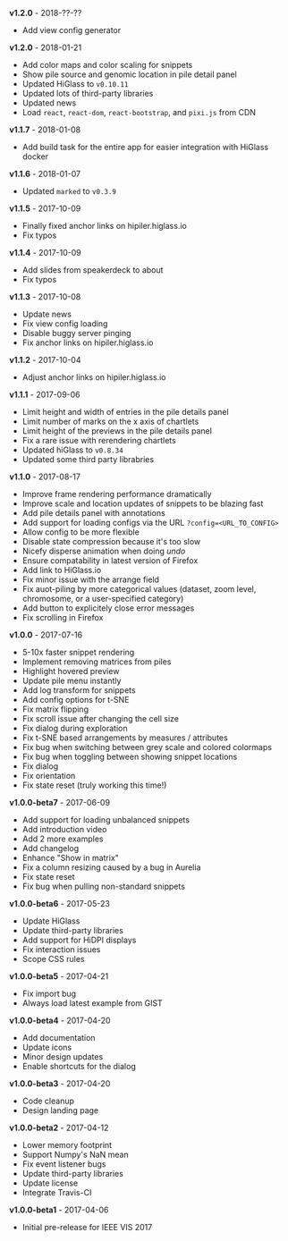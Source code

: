 **v1.2.0** - 2018-??-??

- Add view config generator

**v1.2.0** - 2018-01-21

- Add color maps and color scaling for snippets
- Show pile source and genomic location in pile detail panel
- Updated HiGlass to `v0.10.11`
- Updated lots of third-party libraries
- Updated news
- Load `react`, `react-dom`, `react-bootstrap`, and `pixi.js` from CDN

**v1.1.7** - 2018-01-08

- Add build task for the entire app for easier integration with HiGlass docker

**v1.1.6** - 2018-01-07

- Updated `marked` to `v0.3.9`

**v1.1.5** - 2017-10-09

- Finally fixed anchor links on hipiler.higlass.io
- Fix typos

**v1.1.4** - 2017-10-09

- Add slides from speakerdeck to about
- Fix typos

**v1.1.3** - 2017-10-08

- Update news
- Fix view config loading
- Disable buggy server pinging
- Fix anchor links on hipiler.higlass.io

**v1.1.2** - 2017-10-04

- Adjust anchor links on hipiler.higlass.io

**v1.1.1** - 2017-09-06

- Limit height and width of entries in the pile details panel
- Limit number of marks on the x axis of chartlets
- Limit height of the previews in the pile details panel
- Fix a rare issue with rerendering chartlets
- Updated hiGlass to `v0.8.34`
- Updated some third party librabries

**v1.1.0** - 2017-08-17

- Improve frame rendering performance dramatically
- Improve scale and location updates of snippets to be blazing fast
- Add pile details panel with annotations
- Add support for loading configs via the URL `?config=<URL_TO_CONFIG>`
- Allow config to be more flexible
- Disable state compression because it's too slow
- Nicefy disperse animation when doing _undo_
- Ensure compatability in latest version of Firefox
- Add link to HiGlass.io
- Fix minor issue with the arrange field
- Fix auot-piling by more categorical values (dataset, zoom level, chromosome, or a user-specified category)
- Add button to explicitely close error messages
- Fix scrolling in Firefox

**v1.0.0** - 2017-07-16

- 5-10x faster snippet rendering
- Implement removing matrices from piles
- Highlight hovered preview
- Update pile menu instantly
- Add log transform for snippets
- Add config options for t-SNE
- Fix matrix flipping
- Fix scroll issue after changing the cell size
- Fix dialog during exploration
- Fix t-SNE based arrangements by measures / attributes
- Fix bug when switching between grey scale and colored colormaps
- Fix bug when toggling between showing snippet locations
- Fix dialog
- Fix orientation
- Fix state reset (truly working this time!)

**v1.0.0-beta7** - 2017-06-09

- Add support for loading unbalanced snippets
- Add introduction video
- Add 2 more examples
- Add changelog
- Enhance "Show in matrix"
- Fix a column resizing caused by a bug in Aurelia
- Fix state reset
- Fix bug when pulling non-standard snippets

**v1.0.0-beta6** - 2017-05-23

- Update HiGlass
- Update third-party libraries
- Add support for HiDPI displays
- Fix interaction issues
- Scope CSS rules

**v1.0.0-beta5** - 2017-04-21

- Fix import bug
- Always load latest example from GIST

**v1.0.0-beta4** - 2017-04-20

- Add documentation
- Update icons
- Minor design updates
- Enable shortcuts for the dialog

**v1.0.0-beta3** - 2017-04-20

- Code cleanup
- Design landing page

**v1.0.0-beta2** - 2017-04-12

- Lower memory footprint
- Support Numpy's NaN mean
- Fix event listener bugs
- Update third-party libraries
- Update license
- Integrate Travis-CI

**v1.0.0-beta1** - 2017-04-06

- Initial pre-release for IEEE VIS 2017
